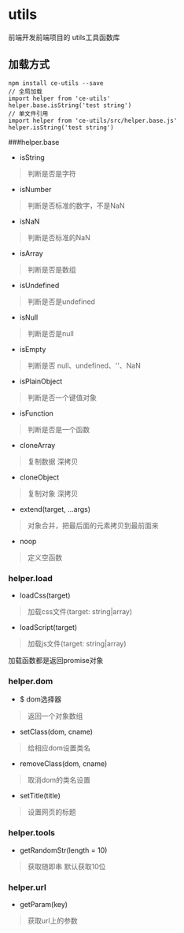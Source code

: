 # utils
前端开发前端项目的 utils工具函数库

## 加载方式

```
npm install ce-utils --save
// 全局加载
import helper from 'ce-utils'
helper.base.isString('test string')
// 单文件引用
import helper from 'ce-utils/src/helper.base.js'
helper.isString('test string')

```

###helper.base

* isString
> 判断是否是字符
* isNumber
> 判断是否标准的数字，不是NaN
* isNaN
> 判断是否标准的NaN
* isArray
> 判断是否是数组
* isUndefined
> 判断是否是undefined
* isNull
> 判断是否是null
* isEmpty
> 判断是否 null、undefined、''、NaN
* isPlainObject
> 判断是否一个键值对象
* isFunction
> 判断是否是一个函数
* cloneArray
> 复制数据 深拷贝
* cloneObject
> 复制对象 深拷贝
* extend(target, ...args)
> 对象合并，把最后面的元素拷贝到最前面来
* noop
> 定义空函数

### helper.load

* loadCss(target)
> 加载css文件(target: string|array)
* loadScript(target)
> 加载js文件(target: string|array)

加载函数都是返回promise对象

### helper.dom

* $ dom选择器
> 返回一个对象数组
* setClass(dom, cname)
> 给相应dom设置类名
* removeClass(dom, cname)
> 取消dom的类名设置
* setTitle(title)
> 设置网页的标题

### helper.tools

* getRandomStr(length = 10)
> 获取随即串 默认获取10位

### helper.url

* getParam(key)
> 获取url上的参数
